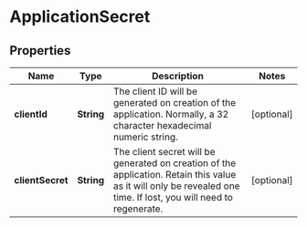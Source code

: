 
# ApplicationSecret

## Properties
Name | Type | Description | Notes
------------ | ------------- | ------------- | -------------
**clientId** | **String** | The client ID will be generated on creation of the application. Normally, a 32 character hexadecimal numeric string. |  [optional]
**clientSecret** | **String** | The client secret will be generated on creation of the application. Retain this value as it will only be revealed one time. If lost, you will need to regenerate. |  [optional]



